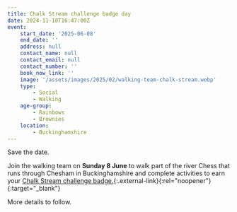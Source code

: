 ```yaml
---
title: Chalk Stream challenge badge day
date: 2024-11-10T16:47:00Z
event:
    start_date: '2025-06-08'
    end_date: ''
    address: null
    contact_name: null
    contact_email: null
    contact_number: ''
    book_now_link: ''
    image: '/assets/images/2025/02/walking-team-chalk-stream.webp'
    type:
        - Social
        - Walking
    age-group:
        - Rainbows
        - Brownies
    location:
        - Buckinghamshire
---
```

Save the date.

Join the walking team on **Sunday 8 June** to walk part of the river Chess that runs through Chesham in Buckinghamshire and complete activities to earn your [Chalk Stream challenge badge.](https://www.hiwwt.org.uk/news/chalk-streams-celebrated-new-challenge-badge){:.external-link}{:rel="noopener"}{:target="_blank"}

More details to follow.
